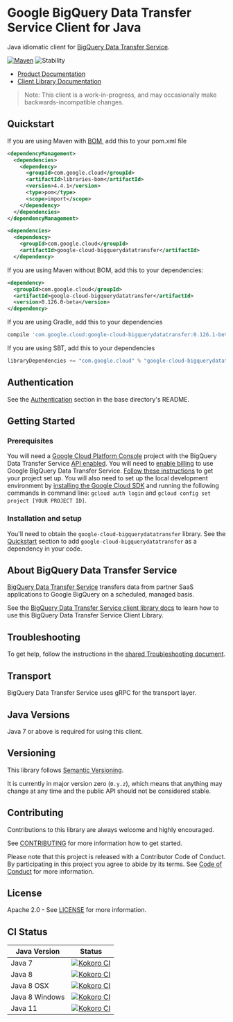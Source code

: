 # Google BigQuery Data Transfer Service Client for Java

Java idiomatic client for [BigQuery Data Transfer Service][product-docs].

[![Maven][maven-version-image]][maven-version-link]
![Stability][stability-image]

- [Product Documentation][product-docs]
- [Client Library Documentation][javadocs]

> Note: This client is a work-in-progress, and may occasionally
> make backwards-incompatible changes.

## Quickstart

If you are using Maven with [BOM][libraries-bom], add this to your pom.xml file
```xml
<dependencyManagement>
  <dependencies>
    <dependency>
      <groupId>com.google.cloud</groupId>
      <artifactId>libraries-bom</artifactId>
      <version>4.4.1</version>
      <type>pom</type>
      <scope>import</scope>
    </dependency>
  </dependencies>
</dependencyManagement>

<dependencies>
  <dependency>
    <groupId>com.google.cloud</groupId>
    <artifactId>google-cloud-bigquerydatatransfer</artifactId>
  </dependency>

```

If you are using Maven without BOM, add this to your dependencies:

```xml
<dependency>
  <groupId>com.google.cloud</groupId>
  <artifactId>google-cloud-bigquerydatatransfer</artifactId>
  <version>0.126.0-beta</version>
</dependency>

```

[//]: # ({x-version-update-start:google-cloud-bigquerydatatransfer:released})

If you are using Gradle, add this to your dependencies
```Groovy
compile 'com.google.cloud:google-cloud-bigquerydatatransfer:0.126.1-beta'
```
If you are using SBT, add this to your dependencies
```Scala
libraryDependencies += "com.google.cloud" % "google-cloud-bigquerydatatransfer" % "0.126.1-beta"
```
[//]: # ({x-version-update-end})

## Authentication

See the [Authentication][authentication] section in the base directory's README.

## Getting Started

### Prerequisites

You will need a [Google Cloud Platform Console][developer-console] project with the BigQuery Data Transfer Service [API enabled][enable-api].
You will need to [enable billing][enable-billing] to use Google BigQuery Data Transfer Service.
[Follow these instructions][create-project] to get your project set up. You will also need to set up the local development environment by
[installing the Google Cloud SDK][cloud-sdk] and running the following commands in command line:
`gcloud auth login` and `gcloud config set project [YOUR PROJECT ID]`.

### Installation and setup

You'll need to obtain the `google-cloud-bigquerydatatransfer` library.  See the [Quickstart](#quickstart) section
to add `google-cloud-bigquerydatatransfer` as a dependency in your code.

## About BigQuery Data Transfer Service


[BigQuery Data Transfer Service][product-docs] transfers data from partner SaaS applications to Google BigQuery on a scheduled, managed basis.

See the [BigQuery Data Transfer Service client library docs][javadocs] to learn how to
use this BigQuery Data Transfer Service Client Library.






## Troubleshooting

To get help, follow the instructions in the [shared Troubleshooting document][troubleshooting].

## Transport

BigQuery Data Transfer Service uses gRPC for the transport layer.

## Java Versions

Java 7 or above is required for using this client.

## Versioning

This library follows [Semantic Versioning](http://semver.org/).


It is currently in major version zero (``0.y.z``), which means that anything may change at any time
and the public API should not be considered stable.


## Contributing


Contributions to this library are always welcome and highly encouraged.

See [CONTRIBUTING][contributing] for more information how to get started.

Please note that this project is released with a Contributor Code of Conduct. By participating in
this project you agree to abide by its terms. See [Code of Conduct][code-of-conduct] for more
information.

## License

Apache 2.0 - See [LICENSE][license] for more information.

## CI Status

Java Version | Status
------------ | ------
Java 7 | [![Kokoro CI][kokoro-badge-image-1]][kokoro-badge-link-1]
Java 8 | [![Kokoro CI][kokoro-badge-image-2]][kokoro-badge-link-2]
Java 8 OSX | [![Kokoro CI][kokoro-badge-image-3]][kokoro-badge-link-3]
Java 8 Windows | [![Kokoro CI][kokoro-badge-image-4]][kokoro-badge-link-4]
Java 11 | [![Kokoro CI][kokoro-badge-image-5]][kokoro-badge-link-5]

[product-docs]: https://cloud.google.com/bigquery/transfer/
[javadocs]: https://googleapis.dev/java/google-cloud-bigquerydatatransfer/latest
[kokoro-badge-image-1]: http://storage.googleapis.com/cloud-devrel-public/java/badges/java-bigquerydatatransfer/java7.svg
[kokoro-badge-link-1]: http://storage.googleapis.com/cloud-devrel-public/java/badges/java-bigquerydatatransfer/java7.html
[kokoro-badge-image-2]: http://storage.googleapis.com/cloud-devrel-public/java/badges/java-bigquerydatatransfer/java8.svg
[kokoro-badge-link-2]: http://storage.googleapis.com/cloud-devrel-public/java/badges/java-bigquerydatatransfer/java8.html
[kokoro-badge-image-3]: http://storage.googleapis.com/cloud-devrel-public/java/badges/java-bigquerydatatransfer/java8-osx.svg
[kokoro-badge-link-3]: http://storage.googleapis.com/cloud-devrel-public/java/badges/java-bigquerydatatransfer/java8-osx.html
[kokoro-badge-image-4]: http://storage.googleapis.com/cloud-devrel-public/java/badges/java-bigquerydatatransfer/java8-win.svg
[kokoro-badge-link-4]: http://storage.googleapis.com/cloud-devrel-public/java/badges/java-bigquerydatatransfer/java8-win.html
[kokoro-badge-image-5]: http://storage.googleapis.com/cloud-devrel-public/java/badges/java-bigquerydatatransfer/java11.svg
[kokoro-badge-link-5]: http://storage.googleapis.com/cloud-devrel-public/java/badges/java-bigquerydatatransfer/java11.html
[stability-image]: https://img.shields.io/badge/stability-beta-yellow
[maven-version-image]: https://img.shields.io/maven-central/v/com.google.cloud/google-cloud-bigquerydatatransfer.svg
[maven-version-link]: https://search.maven.org/search?q=g:com.google.cloud%20AND%20a:google-cloud-bigquerydatatransfer&core=gav
[authentication]: https://github.com/googleapis/google-cloud-java#authentication
[developer-console]: https://console.developers.google.com/
[create-project]: https://cloud.google.com/resource-manager/docs/creating-managing-projects
[cloud-sdk]: https://cloud.google.com/sdk/
[troubleshooting]: https://github.com/googleapis/google-cloud-common/blob/master/troubleshooting/readme.md#troubleshooting
[contributing]: https://github.com/googleapis/java-bigquerydatatransfer/blob/master/CONTRIBUTING.md
[code-of-conduct]: https://github.com/googleapis/java-bigquerydatatransfer/blob/master/CODE_OF_CONDUCT.md#contributor-code-of-conduct
[license]: https://github.com/googleapis/java-bigquerydatatransfer/blob/master/LICENSE
[enable-billing]: https://cloud.google.com/apis/docs/getting-started#enabling_billing
[enable-api]: https://console.cloud.google.com/flows/enableapi?apiid=bigquerydatatransfer.googleapis.com
[libraries-bom]: https://github.com/GoogleCloudPlatform/cloud-opensource-java/wiki/The-Google-Cloud-Platform-Libraries-BOM
[shell_img]: https://gstatic.com/cloudssh/images/open-btn.png
